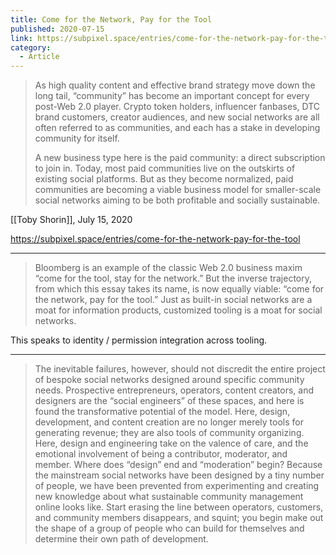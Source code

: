 ```yaml
---
title: Come for the Network, Pay for the Tool
published: 2020-07-15
link: https://subpixel.space/entries/come-for-the-network-pay-for-the-tool
category:
  - Article
---
```


> As high quality content and effective brand strategy move down the long tail, “community” has become an important concept for every post-Web 2.0 player. Crypto token holders, influencer fanbases, DTC brand customers, creator audiences, and new social networks are all often referred to as communities, and each has a stake in developing community for itself.
> 
> A new business type here is the paid community: a direct subscription to join in. Today, most paid communities live on the outskirts of existing social platforms. But as they become normalized, paid communities are becoming a viable business model for smaller-scale social networks aiming to be both profitable and socially sustainable.

[[Toby Shorin]], July 15, 2020

https://subpixel.space/entries/come-for-the-network-pay-for-the-tool

---

> Bloomberg is an example of the classic Web 2.0 business maxim “come for the tool, stay for the network.” But the inverse trajectory, from which this essay takes its name, is now equally viable: “come for the network, pay for the tool.” Just as built-in social networks are a moat for information products, customized tooling is a moat for social networks.

This speaks to identity / permission integration across tooling.

---

> The inevitable failures, however, should not discredit the entire project of bespoke social networks designed around specific community needs. Prospective entrepreneurs, operators, content creators, and designers are the “social engineers” of these spaces, and here is found the transformative potential of the model. Here, design, development, and content creation are no longer merely tools for generating revenue; they are also tools of community organizing. Here, design and engineering take on the valence of care, and the emotional involvement of being a contributor, moderator, and member. Where does “design” end and “moderation” begin? Because the mainstream social networks have been designed by a tiny number of people, we have been prevented from experimenting and creating new knowledge about what sustainable community management online looks like. Start erasing the line between operators, customers, and community members disappears, and squint; you begin make out the shape of a group of people who can build for themselves and determine their own path of development.